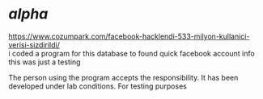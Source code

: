# <em> alpha </em>
https://www.cozumpark.com/facebook-hacklendi-533-milyon-kullanici-verisi-sizdirildi/ </br>
i coded a program for this database to found quick facebook account info this was just a testing </br>

The person using the program accepts the responsibility. It has been developed under lab conditions. For testing purposes
